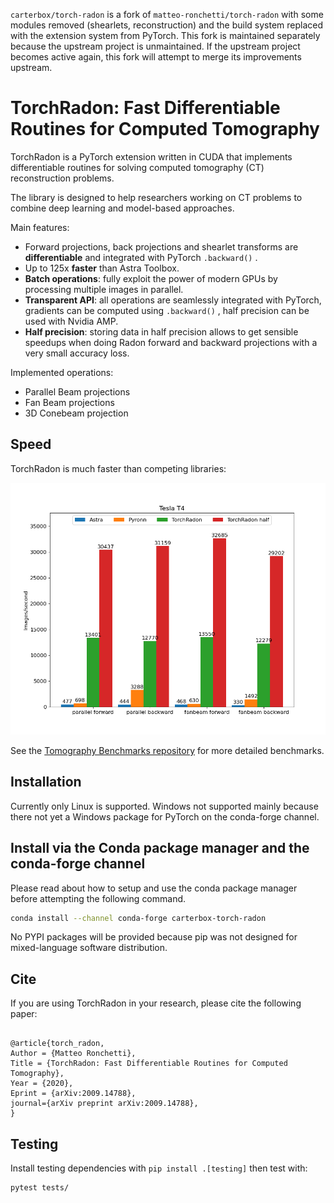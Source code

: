 `carterbox/torch-radon` is a fork of `matteo-ronchetti/torch-radon` with some
modules removed (shearlets, reconstruction) and the build system replaced with
the extension system from PyTorch. This fork is maintained separately because
the upstream project is unmaintained. If the upstream project becomes active
again, this fork will attempt to merge its improvements upstream.

# TorchRadon: Fast Differentiable Routines for Computed Tomography

TorchRadon is a PyTorch extension written in CUDA that implements
differentiable routines for solving computed tomography (CT) reconstruction
problems.

The library is designed to help researchers working on CT problems to combine
deep learning and model-based approaches.

Main features:
 - Forward projections, back projections and shearlet transforms are
 **differentiable** and integrated with PyTorch `.backward()` .
 - Up to 125x **faster** than Astra Toolbox.
 - **Batch operations**: fully exploit the power of modern GPUs by processing
 multiple images in parallel.
 - **Transparent API**: all operations are seamlessly integrated with PyTorch,
  gradients can  be  computed using `.backward()` , half precision can be used
  with Nvidia AMP.
 - **Half precision**: storing data in half precision allows to get sensible
 speedups when  doing  Radon  forward  and  backward projections with a very
 small accuracy loss.

Implemented operations:
 - Parallel Beam projections
 - Fan Beam projections
 - 3D Conebeam projection

## Speed

TorchRadon is much faster than competing libraries:

![benchmark](https://raw.githubusercontent.com/matteo-ronchetti/tomography-benchmarks/master/figures/tesla_t4_barplot.png)

See the [Tomography Benchmarks
repository](https://github.com/matteo-ronchetti/tomography-benchmarks) for more
detailed benchmarks.

## Installation

Currently only Linux is supported. Windows not supported mainly because there not yet a Windows package for PyTorch on the conda-forge channel.

## Install via the Conda package manager and the conda-forge channel

Please read about how to setup and use the conda package manager before attempting the following command.

```bash
conda install --channel conda-forge carterbox-torch-radon
```

No PYPI packages will be provided because pip was not designed for mixed-language software distribution.

## Cite

If you are using TorchRadon in your research, please cite the following paper:
```

@article{torch_radon,
Author = {Matteo Ronchetti},
Title = {TorchRadon: Fast Differentiable Routines for Computed Tomography},
Year = {2020},
Eprint = {arXiv:2009.14788},
journal={arXiv preprint arXiv:2009.14788},
}

```

## Testing

Install testing dependencies with `pip install .[testing]`
then test with:
```shell script
pytest tests/
```
